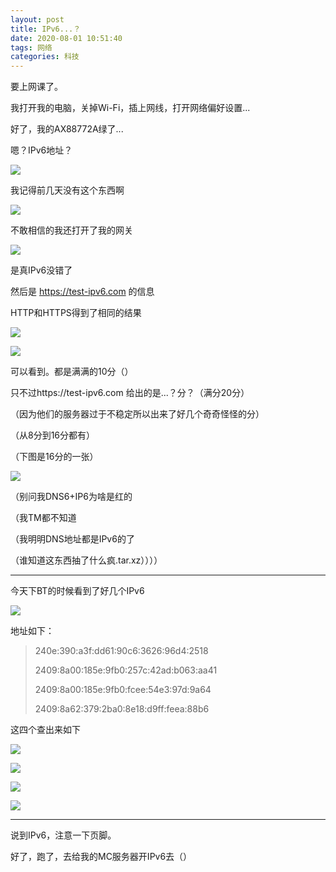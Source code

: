 ```yaml
---
layout: post
title: IPv6...？
date: 2020-08-01 10:51:40
tags: 网络
categories: 科技
---
```


要上网课了。

我打开我的电脑，关掉Wi-Fi，插上网线，打开网络偏好设置...

好了，我的AX88772A绿了...

嗯？IPv6地址？

![](https://pic.edenjohnson.cyou/images/PicGoBed/images20200801105956.png)

我记得前几天没有这个东西啊

![](https://pic.edenjohnson.cyou/images/PicGoBed/images20200801111045.png)

不敢相信的我还打开了我的网关

![](https://pic.edenjohnson.cyou/images/PicGoBed/images20200801162321.png)

是真IPv6没错了

然后是 https://test-ipv6.com 的信息

HTTP和HTTPS得到了相同的结果

![](https://pic.edenjohnson.cyou/images/PicGoBed/images20200802195753.png)

![](https://pic.edenjohnson.cyou/images/PicGoBed/images20200802200645.png)

可以看到。都是满满的10分（）

只不过https://test-ipv6.com 给出的是...？分？（满分20分）

（因为他们的服务器过于不稳定所以出来了好几个奇奇怪怪的分）

（从8分到16分都有）

（下图是16分的一张）

![](https://pic.edenjohnson.cyou/images/PicGoBed/images20200802201728.png)

（别问我DNS6+IP6为啥是红的

（我TM都不知道

（我明明DNS地址都是IPv6的了

（谁知道这东西抽了什么疯.tar.xz））））

---

今天下BT的时候看到了好几个IPv6

![](https://pic.edenjohnson.cyou/images/PicGoBed/images20200802204454.png)

地址如下：

> 240e:390:a3f:dd61:90c6:3626:96d4:2518
>
> 2409:8a00:185e:9fb0:257c:42ad:b063:aa41
>
> 2409:8a00:185e:9fb0:fcee:54e3:97d:9a64
>
> 2409:8a62:379:2ba0:8e18:d9ff:feea:88b6

这四个查出来如下

![](https://pic.edenjohnson.cyou/images/PicGoBed/images20200802204646.png)

![](https://pic.edenjohnson.cyou/images/PicGoBed/images20200802204621.png)

![](https://pic.edenjohnson.cyou/images/PicGoBed/images20200802204704.png)

![](https://pic.edenjohnson.cyou/images/PicGoBed/images20200802204728.png)

---

说到IPv6，注意一下页脚。

好了，跑了，去给我的<!-- 科学方式-->MC服务器开IPv6去（）

